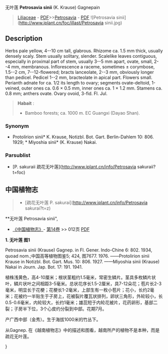 无叶莲 **Petrosavia sinii** (K. Krause) Gagnepain

> [Liliaceae](http://www.iplant.cn/info/Liliaceae?t=foc) - [PDF](http://www.iplant.cn/foc/pdf/Liliaceae.pdf)>>[Petrosavia](http://www.iplant.cn/info/Petrosavia?t=foc) - [PDF](http://www.iplant.cn/foc/pdf/Petrosavia.pdf)
![Petrosavia sinii](http://www.iplant.cn/foc/illast/Petrosavia sinii.jpg)

## Description

Herbs pale yellow, 4--10 cm tall, glabrous. Rhizome ca. 1.5 mm thick, usually densely scaly. Stem usually solitary, slender. Scalelike leaves contiguous, especially in proximal part of stem, usually 3--5 mm apart, ovate, small, 2--4 mm, membranous. Inflorescence a raceme, sometimes ± corymbose, 1.5--2 cm, 7--12-flowered; bracts lanceolate, 2--3 mm, obviously longer than pedicel. Pedicel 1--2 mm, bracteolate in apical part. Flowers small. Perianth adnate for ca. 1/2 its length to ovary; segments ovate-deltoid, 1-veined, outer ones ca. 0.6 × 0.5 mm, inner ones ca. 1 × 1.2 mm. Stamens ca. 0.8 mm; anthers ovate. Ovary ovoid, 3-fid. Fl. Jul.

> **Habait** : 
>* Bamboo forests; ca. 1000 m. EC Guangxi (Dayao Shan).

### Synonym
* Protolirion sinii* K. Krause, Notizbl. Bot. Gart. Berlin-Dahlem 10: 806. 1929; * Miyoshia sinii* (K. Krause) Nakai.

### Parsublist

* [P.  sakuraii  疏花无叶莲](http://www.iplant.cn/info/Petrosavia sakuraii?t=foc)

## 中国植物志

> * [疏花无叶莲  P.  sakurai](http://www.iplant.cn/info/Petrosavia sakurai?t=z)

**无叶莲 Petrosavia sinii",

* [《中国植物志》](http://www.iplant.cn/frps)- [第14卷](http://www.iplant.cn/frps/vol/14) >> 012页 [PDF](http://www.iplant.cn/frps/pdf/14/012.pdf)

**1. 无叶莲 图1**

Petrosavia sinii (Krause) Gagnep. in Fl. Gener. Indo-Chine 6: 802. 1934, quoad nom.;中国高等植物图鉴5; 424, 图7677. 1976. ——Protolirion sinii Krause in Notizbl. Bot. Gart. Mus. 10: 806. 1927. ——Miyoshia sinii (Krause) Nakai in Journ. Jap. Bot. 17: 191. 1941.

植株浅黄色，高4-10厘米；根状茎粗约1.5毫米，常密生鳞片。茎具多枚鳞片状叶，鳞片状叶之间相距3-5毫米。总状花序长1.5-2厘米，具7-12朵花；苞片长2-3毫米，明显长于花梗；花梗长1-2毫米，上部生有一枚小苞片；花小，长约2毫米；花被约一半贴生于子房上，花被裂片覆瓦状排列，卵状三角形，外轮较小，长0.5-0.6毫米，内轮较大，长约1毫米；雄蕊短于内轮花被片，花药卵形，基部二裂；子房半下位，3个心皮约分裂到中部。花期7月。

产广西中部（金秀）。生于海拔1000米的竹丛下。

从Gagnep. 在《越南植物志》中的描述和图看，越南所产的植物不是本种，而是疏花无叶莲。

}